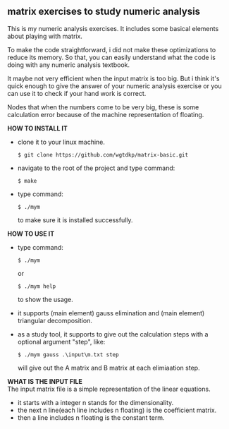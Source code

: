 ## matrix exercises to study numeric analysis ##

This is my numeric analysis exercises. It includes some basical 
elements about playing with matrix.

To make the code straightforward, i did not make these optimizations 
to reduce its memory. So that, you can easily understand what the 
code is doing with any numeric analysis textbook.
	
It maybe not very efficient when the input matrix is too big. But 
i think it's quick enough to give the answer of your numeric analysis 
exercise or you can use it to check if your hand work is correct.

Nodes that when the numbers come to be very big, these is some 
calculation error because of the machine representation of floating.

**HOW TO INSTALL IT**
 * clone it to your linux machine.
	
	```$ git clone https://github.com/wgtdkp/matrix-basic.git```
 * navigate to the root of the project and type command: 
	
	 ```$ make```
 * type command: 		
	
	```$ ./mym ```

    to make sure it is installed successfully.

**HOW TO USE IT**
 * type command:
    
    ```$ ./mym```
	
	or
	
    ```$ ./mym help```

    to show the usage.
 * it supports (main element) gauss elimination and (main element) 
   triangular decomposition.
 * as a study tool, it supports to give out the calculation steps 
	 with a optional argument "step", like:

	```$ ./mym gauss .\input\m.txt step```
	
	 will give out the A matrix and B matrix at each elimiaation step.

**WHAT IS THE INPUT FILE**<br />
The input matrix file is a simple representation of the linear equations.

 * it starts with a integer n stands for the dimensionality.
 * the next n line(each line includes n floating) is the coefficient matrix.
 * then a line includes n floating is the constant term.
